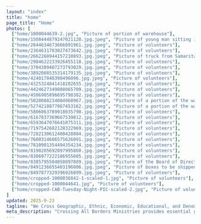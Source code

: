 ```yaml
---
layout: "index"
title: "home"
page_title: "Home"
photos: [
  ["home/1000044639-2.jpg", "Picture of portion of warehouse"],
  ["home/1508444879247021128.jpg.jpeg", "Picture of young man sitting in gaylord of supplies"],
  ["home/2044634673666091961.jpg.jpeg", "Picture of volunteers"],
  ["home/2364631703027473642.jpg.jpeg", "Picture of volunteers"],
  ["home/2662268944157210893.jpg.jpeg", "Picture of truck from Samaritan's Purse being unloaded"],
  ["home/2984622233926455118.jpg.jpeg", "Picture of volunteers"],
  ["home/3704389407273793029.jpg.jpeg", "Picture of volunteers"],
  ["home/3892008535314179135.jpg.jpeg", "Picture of volunteers"],
  ["home/424017848398496096.jpg.jpeg", "Picture of volunteers"],
  ["home/4325324841418202655.jpg.jpeg", "Picture of volunteers"],
  ["home/4424627349808065709.jpg.jpeg", "Picture of volunteers"],
  ["home/4506905896695798382.jpg.jpeg", "Picture of volunteers"],
  ["home/5020088234084968967.jpg.jpeg", "Picture of a portion of the warehouse"],
  ["home/5274218877067453162.jpg.jpeg", "Picture of a portion of the warehouse"],
  ["home/5806063789918035790.jpg.jpeg", "Picture of volunteers"],
  ["home/6167837369667539812.jpg.jpeg", "Picture of volunteers"],
  ["home/6593647076641075311.jpg.jpeg", "Picture of volunteers"],
  ["home/7197542682128322969.jpg.jpeg", "Picture of volunteers"],
  ["home/7282130612400428084.jpg.jpeg", "Picture of volunteers"],
  ["home/7600314606575626091.jpg.jpeg", "Picture of volunteers"],
  ["home/7810901354494354234.jpg.jpeg", "Picture of volunteers"],
  ["home/8190205692097995860.jpg.jpeg", "Picture of volunteers"],
  ["home/8306977222186955605.jpg.jpeg", "Picture of volunteers"],
  ["home/8385795584050897889.jpg.jpeg", "Picture of the Board of Directors"],
  ["home/8491236655403196006.jpg.jpeg", "Picture of boxes to be shipped internationally"],
  ["home/8497877329396926899.jpg.jpeg", "Picture of volunteers"],
  ["home/cropped-1000036842-1-scaled-1.jpg", "Picture of volunteers"],
  ["home/cropped-1000044641.jpg", "Picture of volunteers"],
  ["home/cropped-CAB-Tuesday-Night-PIC-scaled-2.jpg", "Picture of volunteers"]
]
updated: 2025-9-23
tagline: "We Cross Geographic, Ethnic, Economic, Educational, and Denominational Borders to Help Those in Need."
meta_description: "Crossing All Borders Ministries provides essential goods—food, clothing, hygiene, medical, and household items—to individuals, families, ministries, and communities in need, locally and internationally, through volunteer-driven programs that demonstrate the love of Jesus Christ."
---
```


<!-- ["home/1549839585932573082.jpg.jpeg", "Picture of volunteers"], -->
  <!-- ["home/1749555535739884980.jpg.jpeg", "Picture of volunteers"], -->
  <!-- ["home/4788369478007747832.jpg.jpeg", "Picture of children from international trip"], -->
  <!-- ["home/5682250230470356110.jpg.jpeg", "Picture of volunteers"], -->
  <!-- ["home/7123951712163175839.jpg.jpeg", "Picture of volunteers"], -->